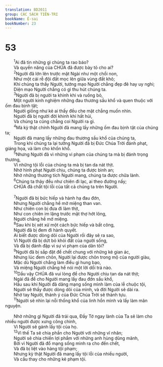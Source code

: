```yaml
---
translation: BD2011
group: CÁC SÁCH TIÊN-TRI
bookName: Ê-sai 
bookNumber: 23
---
```


<div class="title"><h1>53</h1></div>
<span class="verse es_53_1">  <sup>1</sup>Ai đã tin những gì chúng ta rao báo? <br/>  Và quyền năng của CHÚA đã được bày tỏ cho ai?<br/></span>
<span class="verse es_53_2">  <sup>2</sup>Người đã lớn lên trước mặt Ngài như một chồi non,<br/>  Như một cái rễ đội đất mọc lên giữa vùng đất khô;<br/>  Khi chúng ta thấy Người, tướng mạo Người chẳng đẹp đẽ hay uy nghi;<br/>  Diện mạo Người chẳng có gì thu hút chúng ta.<br/></span>
<span class="verse es_53_3">  <sup>3</sup>Người đã bị người ta khinh khi và ruồng bỏ,<br/>  Một người kinh nghiệm những đau thương sầu khổ và quen thuộc với ốm đau bịnh tật;<br/>  Người giống như kẻ ai thấy đều che mặt chẳng muốn nhìn.<br/>  Người đã bị người đời khinh khi hất hủi,<br/>  Và chúng ta cũng chẳng coi Người ra gì.<br/></span>
<span class="verse es_53_4">  <sup>4</sup>Mà kỳ thật chính Người đã mang lấy những ốm đau bịnh tật của chúng ta;<br/>  Người đã mang lấy những đau thương sầu khổ của chúng ta,<br/>  Trong khi chúng ta lại tưởng Người đã bị Ðức Chúa Trời đánh phạt, giáng họa, và làm cho khốn khổ.<br/></span>
<span class="verse es_53_5">  <sup>5</sup>Nhưng Người đã vì những vi phạm của chúng ta mà bị đánh trọng thương,<br/>  Vì những tội lỗi của chúng ta mà bị tan da nát thịt.<br/>  Nhờ hình phạt Người chịu, chúng ta được bình an;<br/>  Nhờ những thương tích Người mang, chúng ta được chữa lành.<br/></span>
<span class="verse es_53_6">  <sup>6</sup>Chúng ta thảy đều như chiên đi lạc, ai theo đường nấy;<br/>  CHÚA đã chất tội lỗi của tất cả chúng ta trên Người.<br/><br/></span>
<span class="verse es_53_7">  <sup>7</sup>Người đã bị bức hiếp và hành hạ đau đớn,<br/>  Nhưng Người chẳng hề mở miệng than van.<br/>  Như chiên con bị đưa đi làm thịt,<br/>  Như con chiên im lặng trước mặt thợ hớt lông,<br/>  Người chẳng hề mở miệng.<br/></span>
<span class="verse es_53_8">  <sup>8</sup>Sau khi bị xét xử một cách bức hiếp và bất công,<br/>  Người đã bị đem đi hành quyết.<br/>  Ai biết được dòng dõi của Người rồi đây sẽ ra sao,<br/>  Vì Người đã bị dứt bỏ khỏi đất của người sống,<br/>  Và đã bị đánh đập vì sự vi phạm của dân tôi?<br/></span>
<span class="verse es_53_9">  <sup>9</sup>Người đã bị sắp đặt để chết chung với những kẻ gian ác,<br/>  Nhưng lúc đem chôn, Người lại được chôn trong mộ của người giàu,<br/>  Mặc dù Người chẳng làm điều gì hung bạo,<br/>  Và miệng Người chẳng hề nói một lời dối trá nào.<br/></span>
<span class="verse es_53_10">  <sup>10</sup>Dầu vậy CHÚA đã vui lòng để cho Người chịu tan da nát thịt;<br/>  Ngài đã để cho Người mang lấy đau đớn sầu khổ,<br/>  Hầu sau khi Người đã dâng mạng sống mình làm của lễ chuộc tội,<br/>  Người sẽ thấy được dòng dõi của mình, và đời Người sẽ dài ra.<br/>  Nhờ tay Người, thánh ý của Ðức Chúa Trời sẽ thành tựu.<br/></span>
<span class="verse es_53_11">  <sup>11</sup>Người sẽ nhìn lại nỗi thống khổ của linh hồn mình và lấy làm mãn nguyện.<br/><br/>  Nhờ những gì Người đã trải qua, Ðầy Tớ ngay lành của Ta sẽ làm cho nhiều người được xưng công chính,<br/>  Vì Người sẽ gánh lấy tội của họ.<br/></span>
<span class="verse es_53_12">  <sup>12</sup>Vì thế Ta sẽ chia phần cho Người với những vĩ nhân;<br/>  Người sẽ chia chiến lợi phẩm với những anh hùng dũng mãnh,<br/>  Bởi vì Người đã đổ mạng sống mình ra cho đến chết,<br/>  Và đã bị liệt vào hàng tội phạm;<br/>  Nhưng kỳ thật Người đã mang lấy tội lỗi của nhiều người,<br/>  Và cầu thay cho những kẻ phạm tội.<br/></span>
